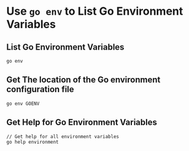 # Use `go env` to List Go Environment Variables

## List Go Environment Variables
```
go env
```

## Get The location of the Go environment configuration file
```
go env GOENV
```

## Get Help for Go Environment Variables
```
// Get help for all environment variables
go help environment
```
